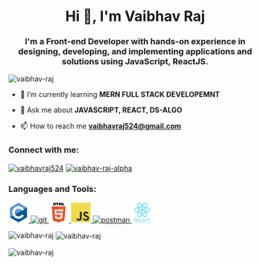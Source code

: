 <h1 align="center">Hi 👋, I'm Vaibhav Raj</h1>
<h3 align="center">I'm a Front-end Developer with hands-on experience in designing, developing, and implementing applications and solutions using JavaScript, ReactJS.</h3>

<p align="left"> <img src="https://komarev.com/ghpvc/?username=vaibhav-raj&label=Profile%20views&color=0e75b6&style=flat" alt="vaibhav-raj" /> </p>

- 🌱 I’m currently learning **MERN FULL STACK DEVELOPEMNT**

- 💬 Ask me about **JAVASCRIPT, REACT, DS-ALGO**

- 📫 How to reach me **vaibhavraj524@gmail.com**

<h3 align="left">Connect with me:</h3>
<p align="left">
<a href="https://twitter.com/vaibhavraj524" target="blank"><img align="center" src="https://raw.githubusercontent.com/rahuldkjain/github-profile-readme-generator/master/src/images/icons/Social/twitter.svg" alt="vaibhavraj524" height="30" width="40" /></a>
<a href="https://linkedin.com/in/vaibhav-raj-alpha" target="blank"><img align="center" src="https://raw.githubusercontent.com/rahuldkjain/github-profile-readme-generator/master/src/images/icons/Social/linked-in-alt.svg" alt="vaibhav-raj-alpha" height="30" width="40" /></a>
</p>

<h3 align="left">Languages and Tools:</h3>
<p align="left"> <a href="https://www.cprogramming.com/" target="_blank"> <img src="https://raw.githubusercontent.com/devicons/devicon/master/icons/c/c-original.svg" alt="c" width="40" height="40"/> </a> <a href="https://git-scm.com/" target="_blank"> <img src="https://www.vectorlogo.zone/logos/git-scm/git-scm-icon.svg" alt="git" width="40" height="40"/> </a> <a href="https://www.w3.org/html/" target="_blank"> <img src="https://raw.githubusercontent.com/devicons/devicon/master/icons/html5/html5-original-wordmark.svg" alt="html5" width="40" height="40"/> </a> <a href="https://developer.mozilla.org/en-US/docs/Web/JavaScript" target="_blank"> <img src="https://raw.githubusercontent.com/devicons/devicon/master/icons/javascript/javascript-original.svg" alt="javascript" width="40" height="40"/> </a> <a href="https://postman.com" target="_blank"> <img src="https://www.vectorlogo.zone/logos/getpostman/getpostman-icon.svg" alt="postman" width="40" height="40"/> </a> <a href="https://reactjs.org/" target="_blank"> <img src="https://raw.githubusercontent.com/devicons/devicon/master/icons/react/react-original-wordmark.svg" alt="react" width="40" height="40"/> </a> </p>

<p><img align="left" src="https://github-readme-stats.vercel.app/api/top-langs?username=vaibhav-raj&show_icons=true&locale=en&layout=compact" alt="vaibhav-raj" /></p>

<p>&nbsp;<img align="center" src="https://github-readme-stats.vercel.app/api?username=vaibhav-raj&show_icons=true&locale=en" alt="vaibhav-raj" /></p>

<p><img align="center" src="https://github-readme-streak-stats.herokuapp.com/?user=vaibhav-raj&" alt="vaibhav-raj" /></p>
